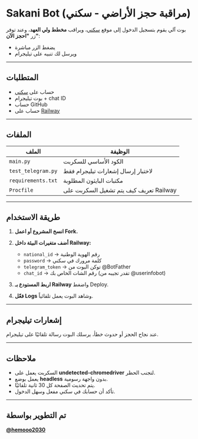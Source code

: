 
# Sakani Bot (مراقبة حجز الأراضي - سكني)

بوت آلي يقوم بتسجيل الدخول إلى موقع [سكني](https://sakani.sa)، ويراقب **مخطط ولي العهد**، وعند توفر زر **"احجز الآن"**:
- يضغط الزر مباشرة
- ويرسل لك تنبيه على تيليجرام

---

## المتطلبات

- حساب على [سكني](https://sakani.sa)
- بوت تيليجرام + chat ID
- حساب GitHub
- حساب على [Railway](https://railway.app)

---

## الملفات

| الملف              | الوظيفة                                      |
|--------------------|-----------------------------------------------|
| `main.py`          | الكود الأساسي للسكربت                         |
| `test_telegram.py` | لاختبار إرسال إشعارات تيليجرام فقط           |
| `requirements.txt` | مكتبات البايثون المطلوبة                      |
| `Procfile`         | تعريف كيف يتم تشغيل السكربت على Railway        |

---

## طريقة الاستخدام

1. **انسخ المشروع أو اعمل Fork.**

2. **أضف متغيرات البيئة داخل Railway:**
   - `national_id` → رقم الهوية الوطنية
   - `password` → كلمة مرورك في سكني
   - `telegram_token` → توكن البوت من @BotFather
   - `chat_id` → رقم الشات الخاص بك (تقدر تجيبه من @userinfobot)

3. **اربط المستودع بـ Railway** واضغط Deploy.

4. **فعّل Logs** وشاهد البوت يعمل تلقائياً.

---

## إشعارات تيليجرام

عند نجاح الحجز أو حدوث خطأ، يرسلك البوت رسالة تلقائيًا على تيليجرام.

---

## ملاحظات

- السكربت يعمل على **undetected-chromedriver** لتجنب الحظر.
- يعمل بوضع **headless** بدون واجهة رسومية.
- يتم تحديث الصفحة كل 30 ثانية تلقائيًا.
- تأكد أن حسابك في سكني مفعل وسهل الدخول.

---

## تم التطوير بواسطة

**[@hemooo2030](https://github.com/hemooo2030)**
